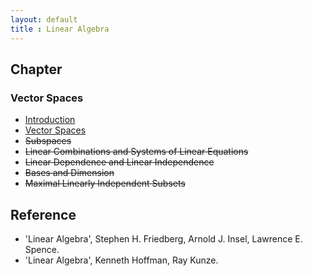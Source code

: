 ```yaml
---
layout: default
title : Linear Algebra
---
```


## Chapter

### Vector Spaces

- [Introduction](./1/1.md)
- [Vector Spaces](./1/2.md)
- ~~Subspaces~~
- ~~Linear Combinations and Systems of Linear Equations~~
- ~~Linear Dependence and Linear Independence~~
- ~~Bases and Dimension~~
- ~~Maximal Linearly Independent Subsets~~

## Reference

- 'Linear Algebra', Stephen H. Friedberg, Arnold J. Insel, Lawrence E. Spence.
- 'Linear Algebra', Kenneth Hoffman, Ray Kunze.
